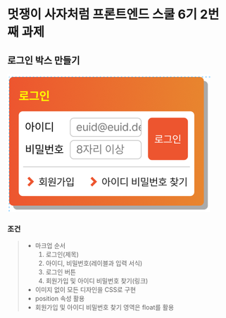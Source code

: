# 멋쟁이 사자처럼 프론트엔드 스쿨 6기 2번째 과제

## 로그인 박스 만들기

![login box](completed.png "login box")

### 조건

> - 마크업 순서
>   1. 로그인(제목)
>   2. 아이디, 비밀번호(레이블과 입력 서식)
>   3. 로그인 버튼
>   4. 회원가입 및 아이디 비밀번호 찾기(링크)
> - 이미지 없이 모든 디자인을 CSS로 구현
> - position 속성 활용
> - 회원가입 및 아이디 비밀번호 찾기 영역은 float를 활용

##
